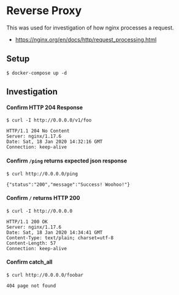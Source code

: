 # Reverse Proxy

This was used for investigation of how nginx processes a request.
- https://nginx.org/en/docs/http/request_processing.html

## Setup

```
$ docker-compose up -d
```

## Investigation

#### Confirm HTTP 204 Response

```
$ curl -I http://0.0.0.0/v1/foo

HTTP/1.1 204 No Content
Server: nginx/1.17.6
Date: Sat, 18 Jan 2020 14:32:16 GMT
Connection: keep-alive
```

#### Confirm `/ping` returns expected json response

```
$ curl http://0.0.0.0/ping

{"status":"200","message":"Success! Woohoo!"}
```

#### Confirm `/` returns HTTP 200

```
$ curl -I http://0.0.0.0

HTTP/1.1 200 OK
Server: nginx/1.17.6
Date: Sat, 18 Jan 2020 14:34:41 GMT
Content-Type: text/plain; charset=utf-8
Content-Length: 57
Connection: keep-alive
```

#### Confirm catch_all

```
$ curl http://0.0.0.0/foobar

404 page not found
```
